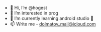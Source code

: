 - 👋 Hi, I’m @hogest
- 👀 I’m interested in prog
- 🌱 I’m currently learning android studio 📱
- 📫 Write me - dolmatov_mail@icloud.com


